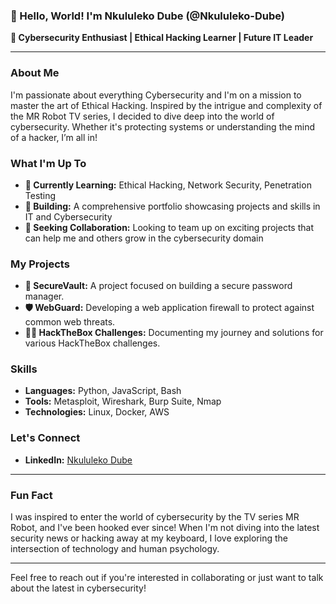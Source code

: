 ### 👋 Hello, World! I'm Nkululeko Dube (@Nkululeko-Dube)

**👀 Cybersecurity Enthusiast | Ethical Hacking Learner | Future IT Leader**

---

### About Me

I'm passionate about everything Cybersecurity and I'm on a mission to master the art of Ethical Hacking. Inspired by the intrigue and complexity of the MR Robot TV series, I decided to dive deep into the world of cybersecurity. Whether it's protecting systems or understanding the mind of a hacker, I’m all in!

### What I'm Up To

- **🌱 Currently Learning:** Ethical Hacking, Network Security, Penetration Testing
- **💼 Building:** A comprehensive portfolio showcasing projects and skills in IT and Cybersecurity
- **🤝 Seeking Collaboration:** Looking to team up on exciting projects that can help me and others grow in the cybersecurity domain

### My Projects

- **🔐 SecureVault:** A project focused on building a secure password manager.
- **🛡️ WebGuard:** Developing a web application firewall to protect against common web threats.
- **🕵️‍♂️ HackTheBox Challenges:** Documenting my journey and solutions for various HackTheBox challenges.

### Skills

- **Languages:** Python, JavaScript, Bash
- **Tools:** Metasploit, Wireshark, Burp Suite, Nmap
- **Technologies:** Linux, Docker, AWS

### Let's Connect

- **LinkedIn:** [Nkululeko Dube](https://www.linkedin.com/in/nkululeko-dube/)

---

### Fun Fact

I was inspired to enter the world of cybersecurity by the TV series MR Robot, and I've been hooked ever since! When I'm not diving into the latest security news or hacking away at my keyboard, I love exploring the intersection of technology and human psychology.

---

Feel free to reach out if you're interested in collaborating or just want to talk about the latest in cybersecurity!


<!---
Nkululeko-Dube/Nkululeko-Dube is a ✨ special ✨ repository because its `README.md` (this file) appears on your GitHub profile.
You can click the Preview link to take a look at your changes.
--->
